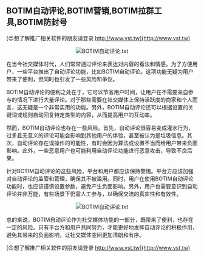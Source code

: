 ## **BOTIM自动评论,BOTIM营销,BOTIM拉群工具,BOTIM防封号**

[😍想了解推广相关软件的朋友请登录 http://www.vst.tw](http://www.vst.tw)

 <center><img src="https://vst.tw/MP4/tuiguang/png/4.png" alt="BOTIM自动评论.txt"></center>

在当今社交媒体时代，人们常常通过评论来表达对内容的看法和情感。为了方便用户，一些平台推出了自动评论功能，比如BOTIM自动评论。这项功能无疑为用户带来了便利，但同时也引发了一些风险和争议。

BOTIM自动评论的便利之处在于，它可以节省用户时间，让用户在不需要亲自参与的情况下进行大量评论。对于那些需要在社交媒体上保持活跃度的商家和个人而言，这无疑是一个非常实用的功能。另外，BOTIM自动评论还可以根据设置的关键词或规则自动回复特定类型的内容，从而提高用户的互动率。

然而，BOTIM自动评论也存在一些风险。首先，自动评论很容易变成灌水行为，过多且无意义的评论可能会影响到其他用户的体验，甚至被认为是垃圾信息。其次，自动评论存在误操作的可能性，有时会因为算法或设置不当而给用户带来负面影响。此外，一些恶意用户也可能利用自动评论功能进行恶意攻击，导致不良后果。

针对BOTIM自动评论的这些风险，平台和用户都应该保持警惕。平台方应该加强对自动评论的监管和管理，确保其不被滥用。同时，用户在使用BOTIM自动评论功能时，也应该谨慎设置参数，避免产生负面影响。另外，用户也需要意识到自动评论并非万能，有些场景下仍需人工参与，以确保交流的真实性和有效性。

 <center><img src="https://vst.tw/MP4/tuiguang/png/6.png" alt="BOTIM自动评论.txt"></center>

总的来说，BOTIM自动评论作为社交媒体功能的一部分，既带来了便利，也存在一定的风险。只有平台方和用户共同努力，才能更好地发挥自动评论的积极作用，避免其带来的负面影响，让社交媒体空间更加清朗和有序。

[😍想了解推广相关软件的朋友请登录 http://www.vst.tw](http://www.vst.tw)



